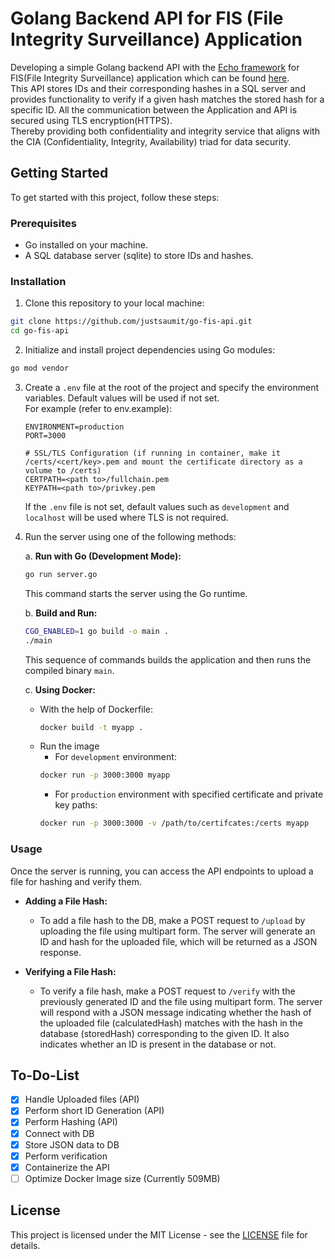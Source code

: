 # Golang Backend API for FIS (File Integrity Surveillance) Application

Developing a simple Golang backend API with the [Echo framework](https://github.com/labstack/echo) for FIS(File Integrity Surveillance) application which can be found [here](https://github.com/ayato91/Fair-Files).  
This API stores IDs and their corresponding hashes in a SQL server and provides functionality to verify if a given hash matches the stored hash for a specific ID. All the communication between the Application and API is secured using TLS encryption(HTTPS).  
Thereby providing both confidentiality and integrity service that aligns with the CIA (Confidentiality, Integrity, Availability) triad for data security.

## Getting Started

To get started with this project, follow these steps:

### Prerequisites

- Go installed on your machine.
- A SQL database server (sqlite) to store IDs and hashes.

### Installation

1. Clone this repository to your local machine:

  ```bash
  git clone https://github.com/justsaumit/go-fis-api.git
  cd go-fis-api
  ```

2. Initialize and install project dependencies using Go modules:

  ```bash
  go mod vendor
  ```

3. Create a `.env` file at the root of the project and specify the environment variables. Default values will be used if not set.  
   For example (refer to env.example):

   ```dotenv
   ENVIRONMENT=production
   PORT=3000

   # SSL/TLS Configuration (if running in container, make it /certs/<cert/key>.pem and mount the certificate directory as a volume to /certs)
   CERTPATH=<path to>/fullchain.pem
   KEYPATH=<path to>/privkey.pem
   ```

   If the `.env` file is not set, default values such as `development` and `localhost` will be used where TLS is not required.

4. Run the server using one of the following methods:

   a. **Run with Go (Development Mode):**

      ```bash
      go run server.go
      ```
      This command starts the server using the Go runtime.

   b. **Build and Run:**

      ```bash
      CGO_ENABLED=1 go build -o main .
      ./main
      ```
      This sequence of commands builds the application and then runs the compiled binary `main`.

   c. **Using Docker:**

      - With the help of Dockerfile:
        ```bash
        docker build -t myapp .
      - Run the image
        - For `development` environment:
        ```bash
        docker run -p 3000:3000 myapp
          ```
        - For `production` environment with specified certificate and private key paths:
        ```bash
        docker run -p 3000:3000 -v /path/to/certifcates:/certs myapp
          ```
### Usage

Once the server is running, you can access the API endpoints to upload a file for hashing and verify them.

- **Adding a File Hash:**
  - To add a file hash to the DB, make a POST request to `/upload` by uploading the file using multipart form. The server will generate an ID and hash for the uploaded file, which will be returned as a JSON response.

- **Verifying a File Hash:**
  - To verify a file hash, make a POST request to `/verify` with the previously generated ID and the file using multipart form. The server will respond with a JSON message indicating whether the hash of the uploaded file (calculatedHash) matches with the hash in the database (storedHash) corresponding to the given ID. It also indicates whether an ID is present in the database or not.

## To-Do-List

- [x] Handle Uploaded files (API)
- [x] Perform short ID Generation (API)
- [x] Perform Hashing (API)
- [x] Connect with DB
- [x] Store JSON data to DB
- [x] Perform verification
- [x] Containerize the API
- [ ] Optimize Docker Image size (Currently 509MB)
## License

This project is licensed under the MIT License - see the [LICENSE](LICENSE) file for details.
